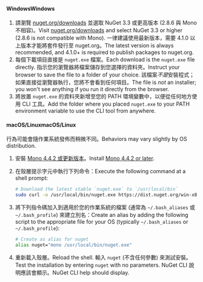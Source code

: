 #### <a name="windows"></a><span data-ttu-id="cc5d3-101">Windows</span><span class="sxs-lookup"><span data-stu-id="cc5d3-101">Windows</span></span>

1. <span data-ttu-id="cc5d3-102">請瀏覽 [nuget.org/downloads](https://nuget.org/downloads) 並選取 NuGet 3.3 或更高版本 (2.8.6 與 Mono 不相容)。</span><span class="sxs-lookup"><span data-stu-id="cc5d3-102">Visit [nuget.org/downloads](https://nuget.org/downloads) and select NuGet 3.3 or higher (2.8.6 is not compatible with Mono).</span></span> <span data-ttu-id="cc5d3-103">一律建議使用最新版本，需要 4.1.0 以上版本才能將套件發行至 nuget.org。</span><span class="sxs-lookup"><span data-stu-id="cc5d3-103">The latest version is always recommended, and 4.1.0+ is required to publish packages to nuget.org.</span></span>
1. <span data-ttu-id="cc5d3-104">每個下載項目直接是 `nuget.exe` 檔案。</span><span class="sxs-lookup"><span data-stu-id="cc5d3-104">Each download is the `nuget.exe` file directly.</span></span> <span data-ttu-id="cc5d3-105">指示您的瀏覽器將檔案儲存到您選擇的資料夾。</span><span class="sxs-lookup"><span data-stu-id="cc5d3-105">Instruct your browser to save the file to a folder of your choice.</span></span> <span data-ttu-id="cc5d3-106">該檔案*不是*安裝程式；如果直接從瀏覽器執行，您將不會看到任何項目。</span><span class="sxs-lookup"><span data-stu-id="cc5d3-106">The file is *not* an installer; you won't see anything if you run it directly from the browser.</span></span>
1. <span data-ttu-id="cc5d3-107">將放置 `nuget.exe` 的資料夾新增至您的 PATH 環境變數中，以便從任何地方使用 CLI 工具。</span><span class="sxs-lookup"><span data-stu-id="cc5d3-107">Add the folder where you placed `nuget.exe` to your PATH environment variable to use the CLI tool from anywhere.</span></span>

#### <a name="macoslinux"></a><span data-ttu-id="cc5d3-108">macOS/Linux</span><span class="sxs-lookup"><span data-stu-id="cc5d3-108">macOS/Linux</span></span>

<span data-ttu-id="cc5d3-109">行為可能會隨作業系統發佈而稍微不同。</span><span class="sxs-lookup"><span data-stu-id="cc5d3-109">Behaviors may vary slightly by OS distribution.</span></span>

1. <span data-ttu-id="cc5d3-110">安裝 [Mono 4.4.2 或更新版本](http://www.mono-project.com/docs/getting-started/install/)。</span><span class="sxs-lookup"><span data-stu-id="cc5d3-110">Install [Mono 4.4.2 or later](http://www.mono-project.com/docs/getting-started/install/).</span></span>

1. <span data-ttu-id="cc5d3-111">在殼層提示字元中執行下列命令：</span><span class="sxs-lookup"><span data-stu-id="cc5d3-111">Execute the following command at a shell prompt:</span></span>

    ```bash
    # Download the latest stable `nuget.exe` to `/usr/local/bin`
    sudo curl -o /usr/local/bin/nuget.exe https://dist.nuget.org/win-x86-commandline/latest/nuget.exe
    ```

1. <span data-ttu-id="cc5d3-112">將下列指令碼加入到適用於您的作業系統的檔案 (通常為 `~/.bash_aliases` 或 `~/.bash_profile`) 來建立別名：</span><span class="sxs-lookup"><span data-stu-id="cc5d3-112">Create an alias by adding the following script to the appropriate file for your OS (typically `~/.bash_aliases` or `~/.bash_profile`):</span></span>

    ```bash
    # Create as alias for nuget
    alias nuget="mono /usr/local/bin/nuget.exe"
    ```

1. <span data-ttu-id="cc5d3-113">重新載入殼層。</span><span class="sxs-lookup"><span data-stu-id="cc5d3-113">Reload the shell.</span></span>  <span data-ttu-id="cc5d3-114">輸入 `nuget` (不含任何參數) 來測試安裝。</span><span class="sxs-lookup"><span data-stu-id="cc5d3-114">Test the installation by entering `nuget` with no parameters.</span></span> <span data-ttu-id="cc5d3-115">NuGet CLI 說明應該會顯示。</span><span class="sxs-lookup"><span data-stu-id="cc5d3-115">NuGet CLI help should display.</span></span>
